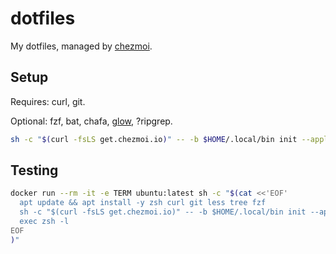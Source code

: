 # dotfiles

My dotfiles, managed by [chezmoi](https://github.com/twpayne/chezmoi).

## Setup

Requires: curl, git.

Optional: fzf, bat, chafa, [glow](https://github.com/charmbracelet/glow), ?ripgrep.

```bash
sh -c "$(curl -fsLS get.chezmoi.io)" -- -b $HOME/.local/bin init --apply borreeero
```

## Testing

```bash
docker run --rm -it -e TERM ubuntu:latest sh -c "$(cat <<'EOF'
  apt update && apt install -y zsh curl git less tree fzf
  sh -c "$(curl -fsLS get.chezmoi.io)" -- -b $HOME/.local/bin init --apply borreeero
  exec zsh -l
EOF
)"
```
